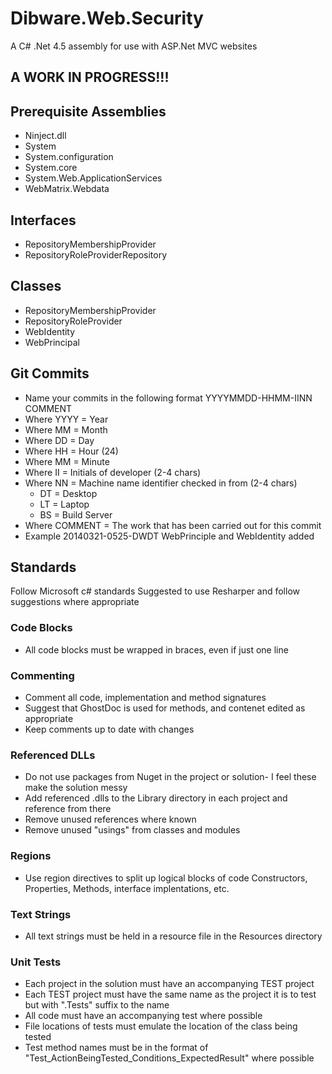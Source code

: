 Dibware.Web.Security
====================

A C# .Net 4.5 assembly for use with ASP.Net MVC websites

## A WORK IN PROGRESS!!!

## Prerequisite Assemblies
* Ninject.dll
* System
* System.configuration
* System.core
* System.Web.ApplicationServices
* WebMatrix.Webdata

## Interfaces
* RepositoryMembershipProvider
* RepositoryRoleProviderRepository

## Classes
* RepositoryMembershipProvider
* RepositoryRoleProvider
* WebIdentity
* WebPrincipal




## Git Commits
* Name your commits in the following format YYYYMMDD-HHMM-IINN COMMENT
* Where YYYY    = Year
* Where MM      = Month
* Where DD      = Day
* Where HH      = Hour (24)
* Where MM      = Minute
* Where II      = Initials of developer (2-4 chars)
* Where NN      = Machine name identifier checked in from (2-4 chars)
    * DT = Desktop
    * LT = Laptop 
    * BS = Build Server
* Where COMMENT = The work that has been carried out for this commit
* Example 20140321-0525-DWDT WebPrinciple and WebIdentity added

## Standards
Follow Microsoft c# standards
Suggested to use Resharper and follow suggestions where appropriate

### Code Blocks
* All code blocks must be wrapped in braces, even if just one line

### Commenting
* Comment all code, implementation and method signatures 
* Suggest that GhostDoc is used for methods, and contenet edited as appropriate
* Keep comments up to date with changes

### Referenced DLLs
* Do not use packages from Nuget in the project or solution- I feel these make the solution messy
* Add referenced .dlls to the Library directory in each project and reference from there
* Remove unused references where known
* Remove unused "usings" from classes and modules

### Regions
* Use region directives to split up logical blocks of code Constructors, Properties, Methods, interface implentations, etc.

### Text Strings
* All text strings must be held in a resource file in the Resources directory

### Unit Tests
* Each project in the solution must have an accompanying TEST project
* Each TEST project must have the same name as the project it is to test but with ".Tests" suffix to the name
* All code must have an accompanying test where possible
* File locations of tests must emulate the location of the class being tested
* Test method names must be in the format of "Test_ActionBeingTested_Conditions_ExpectedResult" where possible
